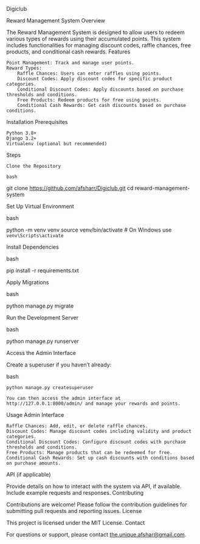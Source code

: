  Digiclub

Reward Management System
Overview

The Reward Management System is designed to allow users to redeem various types of rewards using their accumulated points. This system includes functionalities for managing discount codes, raffle chances, free products, and conditional cash rewards.
Features

    Point Management: Track and manage user points.
    Reward Types:
        Raffle Chances: Users can enter raffles using points.
        Discount Codes: Apply discount codes for specific product categories.
        Conditional Discount Codes: Apply discounts based on purchase thresholds and conditions.
        Free Products: Redeem products for free using points.
        Conditional Cash Rewards: Get cash discounts based on purchase conditions.

Installation
Prerequisites

    Python 3.8+
    Django 3.2+
    Virtualenv (optional but recommended)

Steps

    Clone the Repository

    bash

git clone https://github.com/afsharr/Digiclub.git
cd reward-management-system

Set Up Virtual Environment

bash

python -m venv venv
source venv/bin/activate  # On Windows use `venv\Scripts\activate`

Install Dependencies

bash

pip install -r requirements.txt

Apply Migrations

bash

python manage.py migrate

Run the Development Server

bash

python manage.py runserver

Access the Admin Interface

Create a superuser if you haven’t already:

bash

    python manage.py createsuperuser

    You can then access the admin interface at http://127.0.0.1:8000/admin/ and manage your rewards and points.

Usage
Admin Interface

    Raffle Chances: Add, edit, or delete raffle chances.
    Discount Codes: Manage discount codes including validity and product categories.
    Conditional Discount Codes: Configure discount codes with purchase thresholds and conditions.
    Free Products: Manage products that can be redeemed for free.
    Conditional Cash Rewards: Set up cash discounts with conditions based on purchase amounts.

API (if applicable)

Provide details on how to interact with the system via API, if available. Include example requests and responses.
Contributing

Contributions are welcome! Please follow the contribution guidelines for submitting pull requests and reporting issues.
License

This project is licensed under the MIT License.
Contact

For questions or support, please contact the.unique.afshar@gmail.com.
